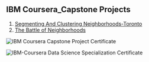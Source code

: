 ## IBM Coursera_Capstone Projects

1. [Segmenting And Clustering Neighborhoods-Toronto](https://github.com/divyansh1195/IBM-Coursera-Capstone-Projects/tree/main/Segmenting%20And%20Clustering%20Neighborhoods-Toronto)
2. [The Battle of Neighborhoods](https://github.com/divyansh1195/IBM-Coursera-Capstone-Projects/tree/main/The%20Battle%20of%20Neighborhoods)

![IBM Coursera Capstone Project Certificate](https://github.com/divyansh1195/IBM-Coursera-Capstone-Projects/blob/main/Certificates/IBM%20Coursera%20Capstone%20Project%20Certificate/IBM%20Coursera%20Capstone%20Project%20Certificate.png)

![IBM-Coursera Data Science Specialization Certificate](https://github.com/divyansh1195/IBM-Coursera-Capstone-Projects/blob/main/Certificates/IBM-Coursera%20Data%20Science%20Specialization%20Certificate/IBM-Coursera%20Data%20Science%20Specialization%20Certificate.png)
